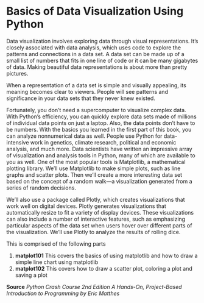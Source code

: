 # Basics of Data Visualization Using Python

Data visualization involves exploring data through visual representations. It’s closely associated with data analysis, which uses code to explore the patterns and connections in a data set. 
A data set can be made up of a small list of numbers that fits in one line of code or it can be many gigabytes of data.
Making beautiful data representations is about more than pretty pictures.

When a representation of a data set is simple and visually appealing, its meaning becomes clear to viewers.
People will see patterns and significance in your data sets that they never knew existed.

Fortunately, you don’t need a supercomputer to visualize complex data. With Python’s efficiency, you can quickly explore data sets made of millions of individual data points on just a laptop. Also, the data points don’t have to be numbers. With the basics you learned in the first part of this book, you can analyze nonnumerical data as well.
People use Python for data-intensive work in genetics, climate research, political and economic analysis, and much more. Data scientists have written an impressive array of visualization and analysis tools in Python, many of which are available to you as well. One of the most popular tools is Matplotlib, a mathematical plotting library.
We’ll use Matplotlib to make simple plots, such as line graphs and scatter plots. Then we’ll create a more interesting data set based on the concept of a random walk—a visualization generated from a series of random decisions.

We’ll also use a package called Plotly, which creates visualizations that work well on digital devices. Plotly generates visualizations that automatically resize to fit a variety of display devices. These visualizations can also include a number of interactive features, such as emphasizing particular aspects of the data set when users hover over different parts of the visualization. We’ll use Plotly to analyze the results of rolling dice.

This is comprised of the following parts 

1. **matplot101**  This covers the basics of using matplotlib and how to draw a simple line chart using matplotlib
2. **matplot102**  This covers how to draw a scatter plot, coloring a plot and saving a plot 

**Source** *Python Crash Course 2nd Edition
A Hands-On, Project-Based Introduction to Programming
by Eric Matthes*
